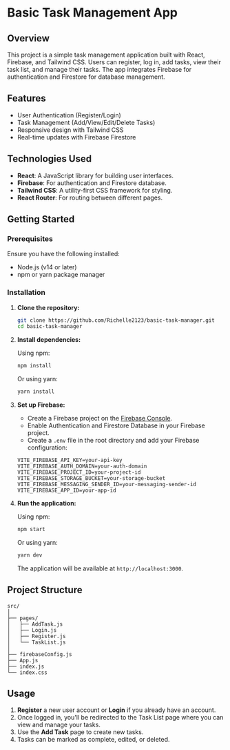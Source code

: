 

# Basic Task Management App

## Overview

This project is a simple task management application built with React, Firebase, and Tailwind CSS. Users can register, log in, add tasks, view their task list, and manage their tasks. The app integrates Firebase for authentication and Firestore for database management.

## Features

- User Authentication (Register/Login)
- Task Management (Add/View/Edit/Delete Tasks)
- Responsive design with Tailwind CSS
- Real-time updates with Firebase Firestore

## Technologies Used

- **React**: A JavaScript library for building user interfaces.
- **Firebase**: For authentication and Firestore database.
- **Tailwind CSS**: A utility-first CSS framework for styling.
- **React Router**: For routing between different pages.

## Getting Started

### Prerequisites

Ensure you have the following installed:

- Node.js (v14 or later)
- npm or yarn package manager

### Installation

1. **Clone the repository:**

    ```bash
    git clone https://github.com/Richelle2123/basic-task-manager.git
    cd basic-task-manager
    ```

2. **Install dependencies:**

    Using npm:

    ```bash
    npm install
    ```

    Or using yarn:

    ```bash
    yarn install
    ```

3. **Set up Firebase:**

    - Create a Firebase project on the [Firebase Console](https://console.firebase.google.com/).
    - Enable Authentication and Firestore Database in your Firebase project.
    - Create a `.env` file in the root directory and add your Firebase configuration:

    ```env
    VITE_FIREBASE_API_KEY=your-api-key
    VITE_FIREBASE_AUTH_DOMAIN=your-auth-domain
    VITE_FIREBASE_PROJECT_ID=your-project-id
    VITE_FIREBASE_STORAGE_BUCKET=your-storage-bucket
    VITE_FIREBASE_MESSAGING_SENDER_ID=your-messaging-sender-id
    VITE_FIREBASE_APP_ID=your-app-id
    ```

4. **Run the application:**

    Using npm:

    ```bash
    npm start
    ```

    Or using yarn:

    ```bash
    yarn dev
    ```

    The application will be available at `http://localhost:3000`.

## Project Structure

```
src/
│
├── pages/
│   ├── AddTask.js
│   ├── Login.js
│   ├── Register.js
│   └── TaskList.js
│
├── firebaseConfig.js  
├── App.js            
├── index.js           
└── index.css          
```

## Usage

1. **Register** a new user account or **Login** if you already have an account.
2. Once logged in, you'll be redirected to the Task List page where you can view and manage your tasks.
3. Use the **Add Task** page to create new tasks.
4. Tasks can be marked as complete, edited, or deleted.


